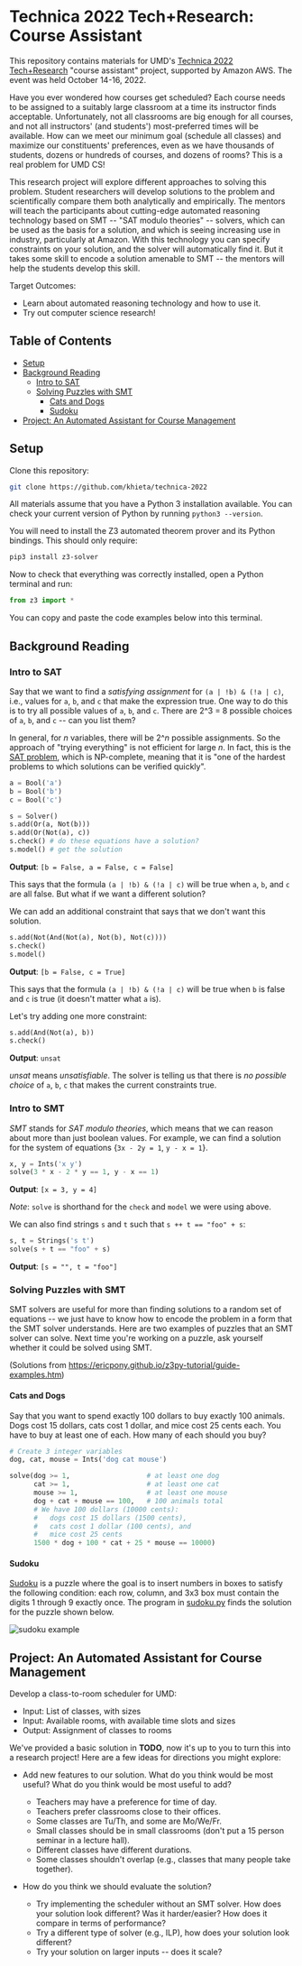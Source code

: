 # Technica 2022 Tech+Research: Course Assistant

This repository contains materials for UMD's [Technica 2022](https://gotechnica.org/) [Tech+Research](https://inclusion.cs.umd.edu/events/techresearch) "course assistant" project, supported by Amazon AWS.
The event was held October 14-16, 2022.

Have you ever wondered how courses get scheduled?
Each course needs to be assigned to a suitably large classroom at a time its instructor finds acceptable.
Unfortunately, not all classrooms are big enough for all courses, and not all instructors' (and students') most-preferred times will be available.
How can we meet our minimum goal (schedule all classes) and maximize our constituents' preferences, even as we have thousands of students, dozens or hundreds of courses, and dozens of rooms?
This is a real problem for UMD CS!

This research project will explore different approaches to solving this problem.
Student researchers will develop solutions to the problem and scientifically compare them both analytically and empirically.
The mentors will teach the participants about cutting-edge automated reasoning technology based on SMT -- "SAT modulo theories" -- solvers, which can be used as the basis for a solution, and which is seeing increasing use in industry, particularly at Amazon.
With this technology you can specify constraints on your solution, and the solver will automatically find it.
But it takes some skill to encode a solution amenable to SMT -- the mentors will help the students develop this skill.

Target Outcomes:  

* Learn about automated reasoning technology and how to use it.
* Try out computer science research!

## Table of Contents

* [Setup](#setup)
* [Background Reading](#background-reading)
  * [Intro to SAT](#intro-to-sat)
  * [Solving Puzzles with SMT](#solving-puzzles-with-smt)
    * [Cats and Dogs](#cats-and-dogs)
    * [Sudoku](#sudoku)
* [Project: An Automated Assistant for Course Management](#project-an-automated-assistant-for-course-management)

## Setup

Clone this repository:

```bash
git clone https://github.com/khieta/technica-2022
```

All materials assume that you have a Python 3 installation available.
You can check your current version  of Python by running `python3 --version`.

You will need to install the Z3 automated theorem prover and its
Python bindings. This should only require:

```bash
pip3 install z3-solver
```

Now to check that everything was correctly installed, open a Python terminal and run:

```python
from z3 import *
```

You can copy and paste the code examples below into this terminal.

## Background Reading

### Intro to SAT

Say that we want to find a *satisfying assignment* for `(a | !b) & (!a | c)`, i.e., values for `a`, `b`, and `c` that make the expression true.
One way to do this is to try all possible values of  `a`, `b`, and `c`.
There are 2^3 = 8 possible choices of `a`, `b`, and `c` -- can you list them?

In general, for *n* variables, there will be 2^*n* possible assignments.
So the approach of "trying everything" is not efficient for large *n*.
In fact, this is the [SAT problem](https://en.wikipedia.org/wiki/Boolean_satisfiability_problem), which is NP-complete, meaning that it is "one of the hardest problems to which solutions can be verified quickly".

```python
a = Bool('a')
b = Bool('b')
c = Bool('c')

s = Solver()
s.add(Or(a, Not(b)))
s.add(Or(Not(a), c))
s.check() # do these equations have a solution?
s.model() # get the solution
```

**Output**: `[b = False, a = False, c = False]`

This says that the formula `(a | !b) & (!a | c)` will be true when `a`, `b`, and `c` are all false.
But what if we want a different solution?

We can add an additional constraint that says that we don't want this solution.

```python
s.add(Not(And(Not(a), Not(b), Not(c))))
s.check()
s.model()
```

**Output**: `[b = False, c = True]`

This says that the formula `(a | !b) & (!a | c)` will be true when `b` is false and `c` is true (it doesn't matter what `a` is).

Let's try adding one more constraint:

```python
s.add(And(Not(a), b))
s.check()
```

**Output**: `unsat`

*unsat* means *unsatisfiable*. The solver is telling us that there is *no possible choice* of `a`, `b`, `c` that makes the current constraints true.

### Intro to SMT

*SMT* stands for *SAT modulo theories*, which means that we can reason about more than just boolean values. For example, we can find a solution for the system of equations {`3x - 2y = 1`, `y - x = 1`}.

```python
x, y = Ints('x y')
solve(3 * x - 2 * y == 1, y - x == 1)
```

**Output**: `[x = 3, y = 4]`

*Note*: `solve` is shorthand for the `check` and `model` we were using above.

We can also find strings `s` and `t` such that `s ++ t == "foo" + s`:

```python
s, t = Strings('s t')
solve(s + t == "foo" + s)
```

**Output**: `[s = "", t = "foo"]`

### Solving Puzzles with SMT

SMT solvers are useful for more than finding solutions to a random set of equations -- we just have to know how to encode the problem in a form that the SMT solver understands.
Here are two examples of puzzles that an SMT solver can solve.
Next time you're working on a puzzle, ask yourself whether it could be solved using SMT.

(Solutions from <https://ericpony.github.io/z3py-tutorial/guide-examples.htm>)

#### Cats and Dogs

Say that you want to spend exactly 100 dollars to buy exactly 100 animals. Dogs cost 15 dollars, cats cost 1 dollar, and mice cost 25 cents each. You have to buy at least one of each. How many of each should you buy?

```python
# Create 3 integer variables
dog, cat, mouse = Ints('dog cat mouse')

solve(dog >= 1,                   # at least one dog
      cat >= 1,                   # at least one cat
      mouse >= 1,                 # at least one mouse
      dog + cat + mouse == 100,   # 100 animals total
      # We have 100 dollars (10000 cents):
      #   dogs cost 15 dollars (1500 cents), 
      #   cats cost 1 dollar (100 cents), and 
      #   mice cost 25 cents 
      1500 * dog + 100 * cat + 25 * mouse == 10000)
```

#### Sudoku

[Sudoku](https://sudoku.com/) is a puzzle where the goal is to insert numbers in boxes to satisfy the following condition: each row, column, and 3x3 box must contain the digits 1 through 9 exactly once.
The program in [sudoku.py](./sudoku.py) finds the solution for the puzzle shown below.

![sudoku example](https://ericpony.github.io/z3py-tutorial/examples/sudoku.png)

## Project: An Automated Assistant for Course Management

Develop a class-to-room scheduler for UMD:

* Input: List of classes, with sizes
* Input: Available rooms, with available time slots and sizes
* Output: Assignment of classes to rooms

We've provided a basic solution in **TODO**, now it's up to you to turn this into a research project!
Here are a few ideas for directions you might explore:

* Add new features to our solution. What do you think would be most useful?
What do you think would be most useful to add?
  * Teachers may have a preference for time of day.
  * Teachers prefer classrooms close to their offices.
  * Some classes are Tu/Th, and some are Mo/We/Fr.
  * Small classes should be in small classrooms (don't put a 15 person seminar in a lecture hall).
  * Different classes have different durations.
  * Some classes shouldn't overlap (e.g., classes that many people take together).

* How do you think we should evaluate the solution?

  * Try implementing the scheduler without an SMT solver. How does your solution look different? Was it harder/easier? How does it compare in terms of performance?
  * Try a different type of solver (e.g., ILP), how does your solution look different?
  * Try your solution on larger inputs -- does it scale?
